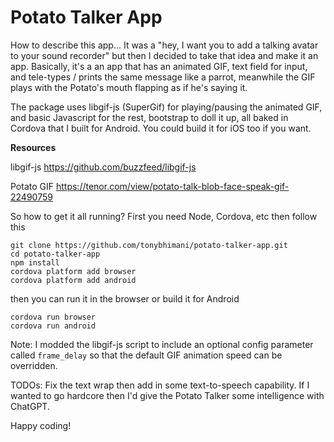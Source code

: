 # Potato Talker App
How to describe this app... It was a "hey, I want you to add a talking avatar to your sound recorder" but then I decided to take that idea and make it an app. Basically, it's a an app that has an animated GIF, text field for input, and tele-types / prints the same message like a parrot, meanwhile the GIF plays with the Potato's mouth flapping as if he's saying it.

The package uses libgif-js (SuperGif) for playing/pausing the animated GIF, and basic Javascript for the rest, bootstrap to doll it up, all baked in Cordova that I built for Android. You could build it for iOS too if you want.

**Resources**

libgif-js
https://github.com/buzzfeed/libgif-js

Potato GIF
https://tenor.com/view/potato-talk-blob-face-speak-gif-22490759

So how to get it all running? First you need Node, Cordova, etc then follow this
```
git clone https://github.com/tonybhimani/potato-talker-app.git
cd potato-talker-app
npm install
cordova platform add browser
cordova platform add android
```

then you can run it in the browser or build it for Android

```
cordova run browser
cordova run android
```

Note: I modded the libgif-js script to include an optional config parameter called `frame_delay` so that the default GIF animation speed can be overridden.

TODOs: Fix the text wrap then add in some text-to-speech capability. If I wanted to go hardcore then I'd give the Potato Talker some intelligence with ChatGPT.

Happy coding!